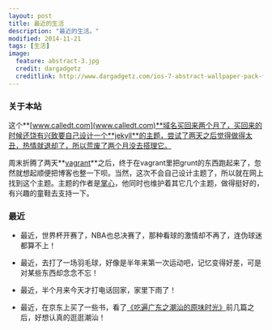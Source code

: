 ```yaml
---
layout: post
title: 最近的生活
description: "最近的生活。"
modified: 2014-11-21
tags: [生活]
image:
  feature: abstract-3.jpg
  credit: dargadgetz
  creditlink: http://www.dargadgetz.com/ios-7-abstract-wallpaper-pack-for-iphone-5-and-ipod-touch-retina/
---
```


### 关于本站

这个**[www.calledt.com](www.calledt.com)**域名买回来两个月了，买回来的时候还饶有兴致要自己设计一个**jekyll**的主题，尝试了两天之后觉得做得太丑，热情就退却了，所以荒废了两个月没去搭理它。

周末折腾了两天**[vagrant](http://www.vagrantup.com/)**之后，终于在vagrant里把grunt的东西跑起来了，忽然就想起顺便把博客也整一下呗。当然，这次不会自己设计主题了，所以就在网上找到这个主题。主题的作者是[掌心](http://www.zhanxin.info/)，他同时也维护着其它几个主题，做得挺好的，有兴趣的童鞋去支持一下。

### 最近

- 最近，世界杯开赛了，NBA也总决赛了，那种看球的激情却不再了，连伪球迷都算不上！

- 最近，去打了一场羽毛球，好像是半年来第一次运动吧，记忆变得好差，可是对某些东西却念念不忘！

- 最近，半个月来今天才打电话回家，家里下雨了！

- 最近，在京东上买了一些书，看了[《吃遍广东之潮汕的原味时光》](http://item.jd.com/11411286.html)前几篇之后，好想认真的逛逛潮汕！



